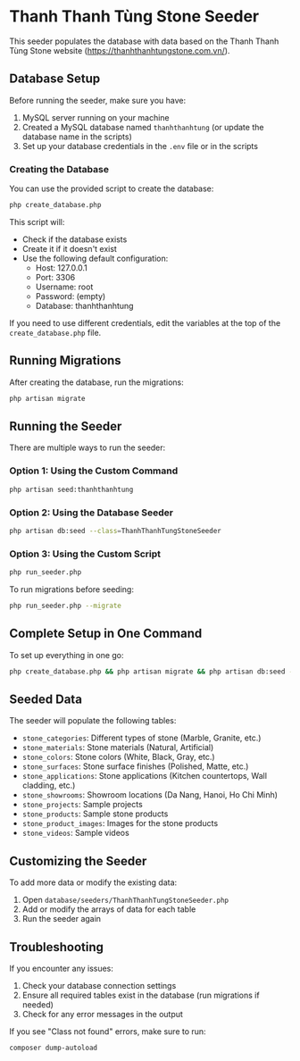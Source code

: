 # Thanh Thanh Tùng Stone Seeder

This seeder populates the database with data based on the Thanh Thanh Tùng Stone website (https://thanhthanhtungstone.com.vn/).

## Database Setup

Before running the seeder, make sure you have:

1. MySQL server running on your machine
2. Created a MySQL database named `thanhthanhtung` (or update the database name in the scripts)
3. Set up your database credentials in the `.env` file or in the scripts

### Creating the Database

You can use the provided script to create the database:

```bash
php create_database.php
```

This script will:
- Check if the database exists
- Create it if it doesn't exist
- Use the following default configuration:
  - Host: 127.0.0.1
  - Port: 3306
  - Username: root
  - Password: (empty)
  - Database: thanhthanhtung

If you need to use different credentials, edit the variables at the top of the `create_database.php` file.

## Running Migrations

After creating the database, run the migrations:

```bash
php artisan migrate
```

## Running the Seeder

There are multiple ways to run the seeder:

### Option 1: Using the Custom Command

```bash
php artisan seed:thanhthanhtung
```

### Option 2: Using the Database Seeder

```bash
php artisan db:seed --class=ThanhThanhTungStoneSeeder
```

### Option 3: Using the Custom Script

```bash
php run_seeder.php
```

To run migrations before seeding:

```bash
php run_seeder.php --migrate
```

## Complete Setup in One Command

To set up everything in one go:

```bash
php create_database.php && php artisan migrate && php artisan db:seed --class=ThanhThanhTungStoneSeeder
```

## Seeded Data

The seeder will populate the following tables:

- `stone_categories`: Different types of stone (Marble, Granite, etc.)
- `stone_materials`: Stone materials (Natural, Artificial)
- `stone_colors`: Stone colors (White, Black, Gray, etc.)
- `stone_surfaces`: Stone surface finishes (Polished, Matte, etc.)
- `stone_applications`: Stone applications (Kitchen countertops, Wall cladding, etc.)
- `stone_showrooms`: Showroom locations (Da Nang, Hanoi, Ho Chi Minh)
- `stone_projects`: Sample projects
- `stone_products`: Sample stone products
- `stone_product_images`: Images for the stone products
- `stone_videos`: Sample videos

## Customizing the Seeder

To add more data or modify the existing data:

1. Open `database/seeders/ThanhThanhTungStoneSeeder.php`
2. Add or modify the arrays of data for each table
3. Run the seeder again

## Troubleshooting

If you encounter any issues:

1. Check your database connection settings
2. Ensure all required tables exist in the database (run migrations if needed)
3. Check for any error messages in the output

If you see "Class not found" errors, make sure to run:

```bash
composer dump-autoload
``` 
